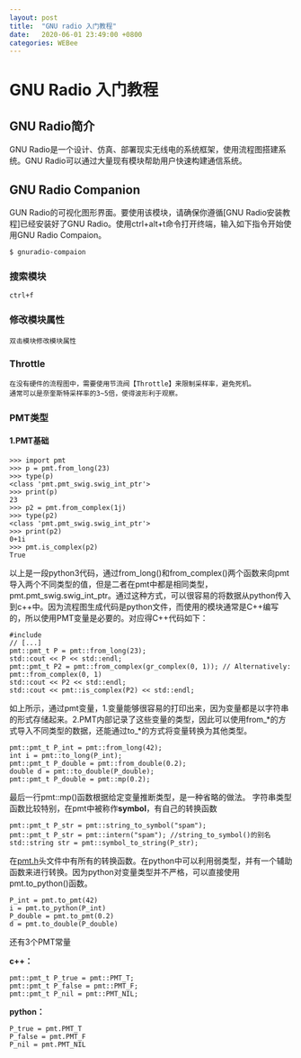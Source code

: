 ```yaml
---
layout: post
title:  "GNU radio 入门教程"
date:   2020-06-01 23:49:00 +0800
categories: WEBee
---
```

# GNU Radio 入门教程

## GNU Radio简介

GNU Radio是一个设计、仿真、部署现实无线电的系统框架，使用流程图搭建系统。GNU Radio可以通过大量现有模块帮助用户快速构建通信系统。

## GNU Radio Companion

GUN Radio的可视化图形界面。要使用该模块，请确保你遵循[GNU Radio安装教程]已经安装好了GNU Radio。使用ctrl+alt+t命令打开终端，输入如下指令开始使用GNU Radio Compaion。

	$ gnuradio-compaion

### 搜索模块

	ctrl+f

### 修改模块属性

	双击模块修改模块属性

### Throttle

	在没有硬件的流程图中，需要使用节流阀【Throttle】来限制采样率，避免死机。
	通常可以是奈奎斯特采样率的3~5倍，使得波形利于观察。

### PMT类型

#### 1.PMT基础

	>>> import pmt
	>>> p = pmt.from_long(23)
	>>> type(p)
	<class 'pmt.pmt_swig.swig_int_ptr'>
	>>> print(p)
	23
	>>> p2 = pmt.from_complex(1j)
	>>> type(p2)
	<class 'pmt.pmt_swig.swig_int_ptr'>
	>>> print(p2)
	0+1i
	>>> pmt.is_complex(p2)
	True

以上是一段python3代码，通过from_long()和from_complex()两个函数来向pmt导入两个不同类型的值，但是二者在pmt中都是相同类型，pmt.pmt_swig.swig_int_ptr。通过这种方式，可以很容易的将数据从python传入到c++中。因为流程图生成代码是python文件，而使用的模块通常是C++编写的，所以使用PMT变量是必要的。对应得C++代码如下：

	#include 
	// [...]
	pmt::pmt_t P = pmt::from_long(23);
	std::cout << P << std::endl;
	pmt::pmt_t P2 = pmt::from_complex(gr_complex(0, 1)); // Alternatively: pmt::from_complex(0, 1)
	std::cout << P2 << std::endl;
	std::cout << pmt::is_complex(P2) << std::endl;

如上所示，通过pmt变量，1.变量能够很容易的打印出来，因为变量都是以字符串的形式存储起来。2.PMT内部记录了这些变量的类型，因此可以使用from\_*的方式导入不同类型的数据，还能通过to_\*的方式将变量转换为其他类型。


	pmt::pmt_t P_int = pmt::from_long(42);
	int i = pmt::to_long(P_int);
	pmt::pmt_t P_double = pmt::from_double(0.2);
	double d = pmt::to_double(P_double);
	pmt::pmt_t P_double = pmt::mp(0.2);

最后一行pmt::mp()函数根据给定变量推断类型，是一种省略的做法。
字符串类型函数比较特别，在pmt中被称作**symbol**，有自己的转换函数

	pmt::pmt_t P_str = pmt::string_to_symbol("spam");
	pmt::pmt_t P_str = pmt::intern("spam"); //string_to_symbol()的别名
	std::string str = pmt::symbol_to_string(P_str);

在[pmt.h](https://www.gnuradio.org/doc/doxygen/pmt_8h.html)头文件中有所有的转换函数。在python中可以利用弱类型，并有一个辅助函数来进行转换。因为python对变量类型并不严格，可以直接使用pmt.to_python()函数。

	P_int = pmt.to_pmt(42)
	i = pmt.to_python(P_int)
	P_double = pmt.to_pmt(0.2)
	d = pmt.to_double(P_double)

还有3个PMT常量

**c++：**

	pmt::pmt_t P_true = pmt::PMT_T;
	pmt::pmt_t P_false = pmt::PMT_F;
	pmt::pmt_t P_nil = pmt::PMT_NIL;

**python：**

	P_true = pmt.PMT_T
	P_false = pmt.PMT_F
	P_nil = pmt.PMT_NIL